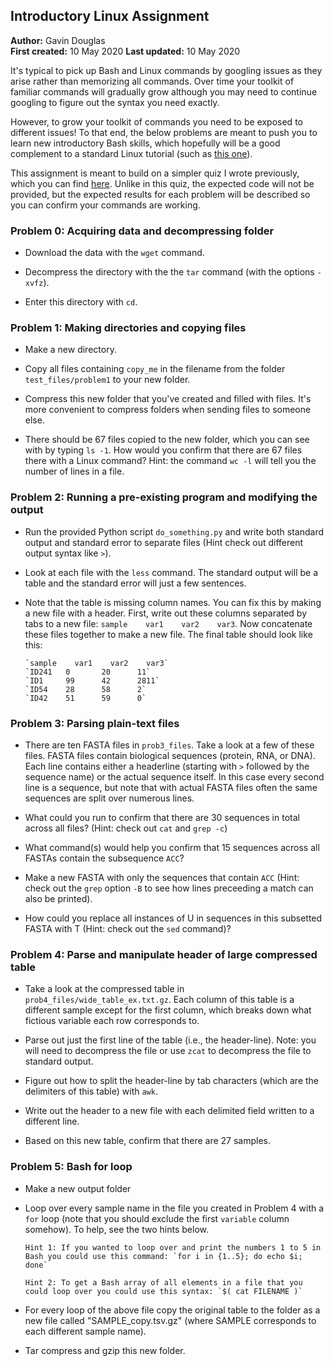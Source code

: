 ## Introductory Linux Assignment

__Author:__ Gavin Douglas  
__First created:__ 10 May 2020
__Last updated:__ 10 May 2020 

It's typical to pick up Bash and Linux commands by googling issues as they arise rather than memorizing all commands. Over time your toolkit of familiar commands will gradually grow although you may need to continue googling to figure out the syntax you need exactly.

However, to grow your toolkit of commands you need to be exposed to different issues! To that end, the below problems are meant to push you to learn new introductory Bash skills, which hopefully will be a good complement to a standard Linux tutorial (such as [this one](http://korflab.ucdavis.edu/bootcamp.html)).

This assignment is meant to build on a simpler quiz I wrote previously, which you can find [here](https://github.com/LangilleLab/microbiome_helper/wiki/Introductory-Linux-Quiz). Unlike in this quiz, the expected code will not be provided, but the expected results for each problem will be described so you can confirm your commands are working.


### Problem 0: Acquiring data and decompressing folder
* Download the data with the `wget` command.  

* Decompress the directory with the the `tar` command (with the options `-xvfz`).  

* Enter this directory with `cd`.


### Problem 1: Making directories and copying files
* Make a new directory.  

* Copy all files containing `copy_me` in the filename from the folder `test_files/problem1` to your new folder.  

* Compress this new folder that you've created and filled with files. It's more convenient to compress folders when sending files to someone else.

* There should be 67 files copied to the new folder, which you can see with by typing `ls -1`. How would you confirm that there are 67 files there with a Linux command? Hint: the command `wc -l` will tell you the number of lines in a file.


### Problem 2: Running a pre-existing program and modifying the output
* Run the provided Python script `do_something.py` and write both standard output and standard error to separate files (Hint check out different output syntax like `>`).  

* Look at each file with the `less` command. The standard output will be a table and the standard error will just a few sentences.  

* Note that the table is missing column names. You can fix this by making a new file with a header. First, write out these columns separated by tabs to a new file: `sample    var1    var2    var3`. Now concatenate these files together to make a new file. The final table should look like this:

      `sample    var1    var2    var3`  
      `ID241   0       20      11`  
      `ID1     99      42      2811`  
      `ID54    28      58      2`   
      `ID42    51      59      0`  


### Problem 3: Parsing plain-text files
* There are ten FASTA files in `prob3_files`. Take a look at a few of these files. FASTA files contain biological sequences (protein, RNA, or DNA). Each line contains either a headerline (starting with `>` followed by the sequence name) or the actual sequence itself. In this case every second line is a sequence, but note that with actual FASTA files often the same sequences are split over numerous lines.  

* What could you run to confirm that there are 30 sequences in total across all files? (Hint: check out `cat` and `grep -c`)  

* What command(s) would help you confirm that 15 sequences across all FASTAs contain the subsequence `ACC`?  

* Make a new FASTA with only the sequences that contain `ACC` (Hint: check out the `grep` option `-B` to see how lines preceeding a match can also be printed). 

* How could you replace all instances of U in sequences in this subsetted FASTA with T (Hint: check out the `sed` command)?  


### Problem 4: Parse and manipulate header of large compressed table
* Take a look at the compressed table in `prob4_files/wide_table_ex.txt.gz`. Each column of this table is a different sample except for the first column, which breaks down what fictious variable each row corresponds to.  

*  Parse out just the first line of the table (i.e., the header-line). Note: you will need to decompress the file or use `zcat` to decompress the file to standard output.

* Figure out how to split the header-line by tab characters (which are the delimiters of this table) with `awk`.
* Write out the header to a new file with each delimited field written to a different line.  
  
* Based on this new table, confirm that there are 27 samples.  


### Problem 5: Bash for loop
* Make a new output folder
* Loop over every sample name in the file you created in Problem 4 with a `for` loop (note that you should exclude the first `variable` column somehow). To help, see the two hints below.
  
      Hint 1: If you wanted to loop over and print the numbers 1 to 5 in Bash you could use this command: `for i in {1..5}; do echo $i; done`
  
      Hint 2: To get a Bash array of all elements in a file that you could loop over you could use this syntax: `$( cat FILENAME )`
  
* For every loop of the above file copy the original table to the folder as a new file called "SAMPLE_copy.tsv.gz" (where SAMPLE corresponds to each different sample name).

* Tar compress and gzip this new folder.

